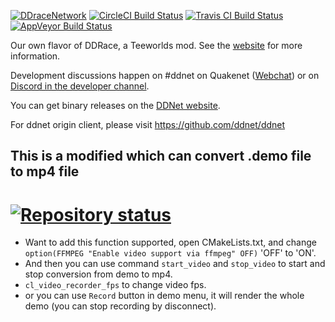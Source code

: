[![DDraceNetwork](https://ddnet.tw/ddnet-small.png)](https://ddnet.tw) [![CircleCI Build Status](https://circleci.com/gh/ddnet/ddnet/tree/master.png)](https://circleci.com/gh/ddnet/ddnet) [![Travis CI Build Status](https://travis-ci.org/ddnet/ddnet.svg?branch=master)](https://travis-ci.org/ddnet/ddnet) [![AppVeyor Build Status](https://ci.appveyor.com/api/projects/status/foeer8wbynqaqqho?svg=true)](https://ci.appveyor.com/project/def-/ddnet)

Our own flavor of DDRace, a Teeworlds mod. See the [website](https://ddnet.tw) for more information.

Development discussions happen on #ddnet on Quakenet ([Webchat](http://webchat.quakenet.org/?channels=ddnet&uio=d4)) or on [Discord in the developer channel](https://discord.gg/xsEd9xu).

You can get binary releases on the [DDNet website](https://ddnet.tw/downloads/).

For ddnet origin client, please visit https://github.com/ddnet/ddnet

## This is a modified which can convert .demo file to mp4 file


[![Repository status](https://repology.org/badge/vertical-allrepos/ddnet.svg?header=)](https://repology.org/metapackage/ddnet/versions)
=======
- Want to add this function supported, open CMakeLists.txt, and change `option(FFMPEG "Enable video support via ffmpeg" OFF)` 'OFF' to 'ON'.
- And then you can use command `start_video` and `stop_video` to start and stop conversion from demo to mp4.
- `cl_video_recorder_fps` to change video fps.
- or you can use `Record` button in demo menu, it will render the whole demo (you can stop recording by disconnect).
